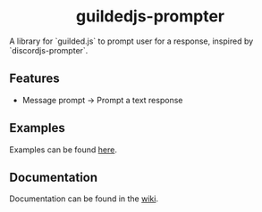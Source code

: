 <h1 align="center">guildedjs-prompter</h1>
A library for `guilded.js` to prompt user for a response, inspired by `discordjs-prompter`.

## Features

- Message prompt -> Prompt a text response

## Examples

Examples can be found [here](https://github.com/doodDotJS/guildedjs-prompter/tree/main/examples).

## Documentation

Documentation can be found in the [wiki](https://github.com/doodDotJS/guildedjs-prompter/wiki).
